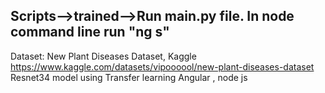 Scripts-->trained-->Run main.py file.
In node command line run "ng s"
------
Dataset: New Plant Diseases Dataset, Kaggle
 https://www.kaggle.com/datasets/vipoooool/new-plant-diseases-dataset
Resnet34 model using Transfer learning
Angular , node js
